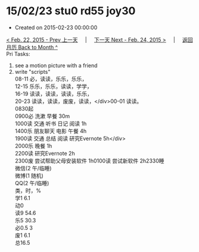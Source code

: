 # 15/02/23 stu0 rd55 joy30

* Created on 2015-02-23 00:00:00

[&lt; Feb. 22, 2015 - Prev 上一天](d22.md)     \|     [下一天 Next - Feb. 24, 2015 &gt;](d24.md)     \|     [返回月历 Back to Month ^](index.md)   
Pri Tasks:  
1. see a motion picture with a friend  
2. write "scripts"  
08-11 必，读读，乐乐，乐乐，  
12-15 乐乐，乐乐，读读，学学，  
16-19 读读，读读，读读，乐乐，  
20-23 读读，读读，废废，读读，&lt;/div&gt;00-01 读读。  
0830起  
0900必 洗漱 早餐 30m  
1000读 交通 听书 日记 阅读 1h  
1400乐 朋友聊天 电影 午餐 4h  
1900读 交通 总结 阅读 研究Evernote 5h&lt;/div&gt;  
2000乐 晚餐 1h  
2200读 研究Evernote 2h  
2300废 尝试帮助父母安装软件 1h0100读 尝试新软件 2h2330睡  
微信\(2 午/临睡\)  
微博\(1 随机\)  
QQ\(2 午/临睡\)  
类，时，%  
学1 6.1  
动0  
读9 54.6  
乐5 30.3  
必0.5 3  
废1 6.1  
总16.5

